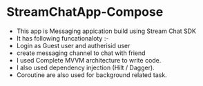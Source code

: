 # StreamChatApp-Compose
- This app is Messaging appication build using Stream Chat SDK 
- It has following funcationaloty :-
- Login as Guest user and autherisid user
- create messaging channel to chat with friend
- I used Complete MVVM architecture to write code.
- I also used dependency injection (Hilt / Dagger).
- Coroutine are also used for background related task.
